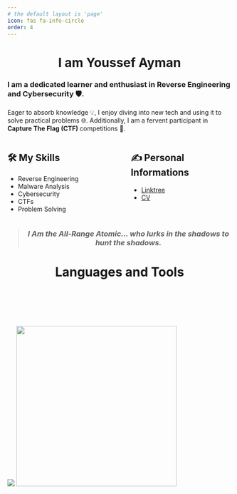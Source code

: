 ```yaml
---
# the default layout is 'page'
icon: fas fa-info-circle
order: 4
---
```


<div align="center">
  <h1>I am Youssef Ayman</h1>
</div>

### I am a dedicated learner and enthusiast in **Reverse Engineering** and **Cybersecurity** 🛡️.
Eager to absorb knowledge 💡, I enjoy diving into new tech and using it to solve practical problems 🌐. Additionally, I am a fervent participant in **Capture The Flag (CTF)** competitions 🏁.

<div class="flex-container">
  <div class="flex-item">
    <h2>🛠️ My Skills</h2>
    <ul>
      <li>Reverse Engineering</li>
      <li>Malware Analysis</li>
      <li>Cybersecurity</li>
      <li>CTFs</li>
      <li>Problem Solving</li>
    </ul>
  </div>
  <div class="flex-item">
    <h2>✍ Personal Informations</h2>
    <ul>
      <li><a href="https://linktr.ee/eljooker04" target="_blank">Linktree</a></li>
      <li><a href="https://drive.google.com/file/d/15-ZUFQri5x7ontGIToQk_Lz7bIeKrHs-/view?usp=sharing" target="_blank">CV</a></li>
    </ul>
  </div>
</div>

<blockquote>
  <h3 align="center"><em>I Am the All-Range Atomic... who lurks in the shadows to hunt the shadows.</em></h3>
</blockquote>

<style>
.no-interaction {
    pointer-events: none;
}
.flex-container {
    display: flex;
    justify-content: space-between;
}
.flex-item {
    width: 45%;
}
</style>

<h1 align="center"> Languages and Tools 
<br>
<img class="no-interaction" src="https://img.shields.io/badge/-C++-00599C?style=flat-square&logo=cplusplus&logoColor=white" alt="" />
<img class="no-interaction" src="https://img.shields.io/badge/-C-A8B9CC?style=flat-square&logo=c&logoColor=white" alt="" />
<img class="no-interaction" src="https://img.shields.io/badge/-Python-3776AB?style=flat-square&logo=python&logoColor=yellow" alt="" />
<img class="no-interaction" src="https://img.shields.io/badge/-Assembly-808080?style=flat-square&logo=assemblyscript&logoColor=white" alt="" />
<img class="no-interaction" src="https://img.shields.io/badge/-Linux-FCC624?style=flat-square&logo=linux&logoColor=black" alt="" />
<img class="no-interaction" src="https://img.shields.io/badge/-Kali_Linux-557C94?style=flat-square&logo=kalilinux&logoColor=black" alt="" />
<img class="no-interaction" src="https://img.shields.io/badge/-Operating%20Systems-0078D7?style=flat-square&logo=windows&logoColor=white" alt="" />
<img class="no-interaction" src="https://img.shields.io/badge/-Problem%20Solving-4d4d4d?style=flat-square" alt="" />
<br>
<img class="no-interaction" src="https://img.shields.io/badge/-IDA%20Pro-030303?style=flat-square" alt="" />
<img class="no-interaction" src="https://img.shields.io/badge/-Ghidra-ff4500?style=flat-square" alt="" />
<img class="no-interaction" src="https://img.shields.io/badge/-Binary_Ninja-da0000?style=flat-square" alt="" />
<img class="no-interaction" src="https://img.shields.io/badge/-VBox-183A61?style=flat-square&logo=virtualbox&logoColor=white" alt="" />
<img class="no-interaction" src="https://img.shields.io/badge/-xdbg-2b2b2b?style=flat-square" alt="" />
<img class="no-interaction" src="https://img.shields.io/badge/-dnSpy-2b2b2b?style=flat-square&logo=.net&logoColor=purple" alt="" />
</h1>
  
<br>

<div class="align-container">
  <img class="no-interaction" src="https://lanyard.cnrad.dev/api/605894319408283678?&bg=00000000">
  <img src="https://github.com/ELJoOker2004/ELJoOker2004/assets/62572632/8f29c932-fd91-46e8-a984-60142a99f5b5" width="360">
</div>
